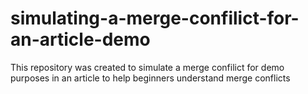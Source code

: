 # simulating-a-merge-confilict-for-an-article-demo
This repository was created to simulate a merge confilict for demo purposes in an article to help beginners understand merge conflicts
